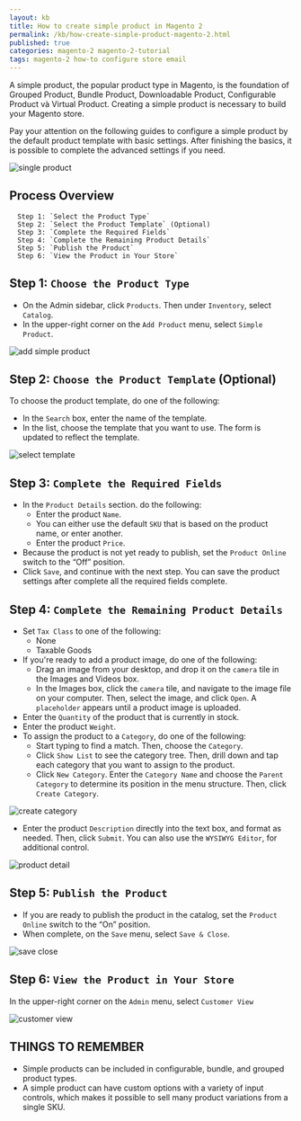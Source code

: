 ```yaml
---
layout: kb
title: How to create simple product in Magento 2
permalink: /kb/how-create-simple-product-magento-2.html
published: true
categories: magento-2 magento-2-tutorial
tags: magento-2 how-to configure store email
---
```



A simple product, the popular product type in Magento, is the foundation of Grouped Product, Bundle Product, Downloadable Product, Configurable Product và Virtual Product. Creating a simple product is necessary to build your Magento store.

Pay your attention on the following guides to configure a simple product by the default product template with basic settings. After finishing the basics, it is possible to complete the advanced settings if you need.

![single product](https://lh3.googleusercontent.com/WexvePeG2kcG2znvOmiNh0iqH6ZVu9GkS9PXxPrisrQSQ6LZB6vxs1855wMgSp7of6PrhLoWqUKuCBUTWuONz-WHgpf538zUd3g1E4VFemMsPGzkP49ZnCycwBKephgeW_0nJ2YB)

## Process Overview

      Step 1: `Select the Product Type`
      Step 2: `Select the Product Template` (Optional)
      Step 3: `Complete the Required Fields`
      Step 4: `Complete the Remaining Product Details`
      Step 5: `Publish the Product`
      Step 6: `View the Product in Your Store`

## Step 1: `Choose the Product Type`

* On the Admin sidebar, click `Products`. Then under `Inventory`, select `Catalog`.
* In the upper-right corner on the `Add Product` menu, select `Simple Product`.

![add simple product](https://lh6.googleusercontent.com/KHyAeGIbHbyjPpLeJW7Ims9T5IRauiexpZ-8gZomoYKp89XbMQkuyMSHl5NCWp6Iv1PRHx_y-nZrK-xa4bqJ-6Uxx7TfnJXqRfYW1jzGRUsrQh9L7Gh3cv5O6nDw1SbFIAY9T9mb)

## Step 2: `Choose the Product Template` (Optional)

To choose the product template, do one of the following:
  * In the `Search` box, enter the name of the template.
  * In the list, choose the template that you want to use.
The form is updated to reflect the template.

![select template](https://lh5.googleusercontent.com/E6BR3_g9ttnKVLleRY3WZBmjMG3_EbYxlCticOt-th-m07cUnLOEpHBX84ezlkkP1ZvdPObgVPQ7fmX0a6L0-glAD6SI19tx8kDYb7cZe1aO2kkBKoDtrKSU5dRmnlBZwKKGviOH)

## Step 3: `Complete the Required Fields`

* In the `Product Details` section. do the following:
  * Enter the product `Name`.
  * You can either use the default `SKU` that is based on the product name, or enter another.
  * Enter the product `Price`.
* Because the product is not yet ready to publish, set the `Product Online` switch to the “Off” position.
* Click `Save`, and continue with the next step.
You can save the product settings after complete all the required fields complete.

## Step 4: `Complete the Remaining Product Details`

* Set `Tax Class` to one of the following:
  * None
  * Taxable Goods
* If you're ready to add a product image, do one of the following:
  * Drag an image from your desktop, and drop it on the `camera` tile in the Images and
Videos box.
  * In the Images box, click the `camera` tile, and navigate to the image file on your computer.
Then, select the image, and click `Open`.
A `placeholder` appears until a product image is uploaded.
* Enter the `Quantity` of the product that is currently in stock.
* Enter the product `Weight`.
* To assign the product to a `Category`, do one of the following:
  * Start typing to find a match. Then, choose the `Category`.
  * Click `Show List` to see the category tree. Then, drill down and tap each category that you want to assign to the product.
  * Click `New Category`. Enter the `Category Name` and choose the `Parent Category` to determine its position in the menu structure. Then, click `Create Category`.
  
![create category](https://lh3.googleusercontent.com/M6eGXKuOQ1Y4aUOJEFoPV3RLaaONA5Kr217P3fKF_rtxXdGZ0D7t5E5KIY2f71m80FJo1VqN_OjHe_f0NfX2IdiS0ncXEB_8llU3Qv839eSMZ82sJKSukVlNUWQAbse2-RabvZLd)
  
* Enter the product `Description` directly into the text box, and format as needed. Then, click `Submit`. You can also use the `WYSIWYG Editor`, for additional control.

![product detail](https://lh4.googleusercontent.com/v3FXI3lHDDXQzqxbA87M_Wg8-g24L8WkEgUA4lWdq77X8tiXaQI4RmClDXAzqrdAvxHQP2LE_QMbRZ3tbKIhEFH0XJYVRh8o7INLou_HO9caPsgn7q3SePXh3OW4i9TlNgjBUDXn)

## Step 5: `Publish the Product`

* If you are ready to publish the product in the catalog, set the `Product Online` switch to the “On” position.
* When complete, on the `Save` menu, select `Save & Close`.

![save close](https://lh5.googleusercontent.com/dJ5LapJASKIKyOGmHsOW_yDEH_MfZUiBwT_rlQHUMfGU37ejJqouh68zEn5cPRO8YuaxhMv6LJHZLK66O3Cw1DDJ-F8SZhtfOZsTM7WOf_UqywRPOoNDCXdx5Nit1yBdylA8CKym)

## Step 6: `View the Product in Your Store`

In the upper-right corner on the `Admin` menu, select `Customer View`

![customer view](https://lh5.googleusercontent.com/KudSPw7CtERhI-bMIakDEtvRXSYD52JReGTCcX1T7glEnZhx-AUnhlYKC3JWuuap0GElJUi2unKFNBzoxV4bGCO3pBwTMG2gYWkdEzJOHJDnmHe5mP_NswgskmRzBsZpYk4CTZCw)

## THINGS TO REMEMBER

  * Simple products can be included in configurable, bundle, and grouped product types.
  * A simple product can have custom options with a variety of input controls, which makes it possible to sell many product variations from a single SKU.

